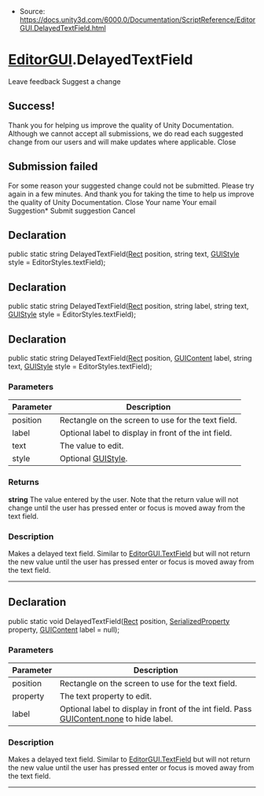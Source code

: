 * Source: https://docs.unity3d.com/6000.0/Documentation/ScriptReference/EditorGUI.DelayedTextField.html

#  [EditorGUI](https://docs.unity3d.com/6000.0/Documentation/ScriptReference/EditorGUI.html).DelayedTextField
Leave feedback
Suggest a change
## Success!
Thank you for helping us improve the quality of Unity Documentation. Although we cannot accept all submissions, we do read each suggested change from our users and will make updates where applicable.
Close
## Submission failed
For some reason your suggested change could not be submitted. Please <a>try again</a> in a few minutes. And thank you for taking the time to help us improve the quality of Unity Documentation.
Close
Your name Your email Suggestion* Submit suggestion
Cancel
## Declaration
public static string DelayedTextField([Rect](https://docs.unity3d.com/6000.0/Documentation/ScriptReference/Rect.html) position, string text, [GUIStyle](https://docs.unity3d.com/6000.0/Documentation/ScriptReference/GUIStyle.html) style = EditorStyles.textField); 
## Declaration
public static string DelayedTextField([Rect](https://docs.unity3d.com/6000.0/Documentation/ScriptReference/Rect.html) position, string label, string text, [GUIStyle](https://docs.unity3d.com/6000.0/Documentation/ScriptReference/GUIStyle.html) style = EditorStyles.textField); 
## Declaration
public static string DelayedTextField([Rect](https://docs.unity3d.com/6000.0/Documentation/ScriptReference/Rect.html) position, [GUIContent](https://docs.unity3d.com/6000.0/Documentation/ScriptReference/GUIContent.html) label, string text, [GUIStyle](https://docs.unity3d.com/6000.0/Documentation/ScriptReference/GUIStyle.html) style = EditorStyles.textField); 
### Parameters
Parameter | Description  
---|---  
position | Rectangle on the screen to use for the text field.  
label | Optional label to display in front of the int field.  
text | The value to edit.  
style | Optional [GUIStyle](https://docs.unity3d.com/6000.0/Documentation/ScriptReference/GUIStyle.html).  
### Returns
**string** The value entered by the user. Note that the return value will not change until the user has pressed enter or focus is moved away from the text field. 
### Description
Makes a delayed text field.
Similar to [EditorGUI.TextField](https://docs.unity3d.com/6000.0/Documentation/ScriptReference/EditorGUI.TextField.html) but will not return the new value until the user has pressed enter or focus is moved away from the text field.
* * *
## Declaration
public static void DelayedTextField([Rect](https://docs.unity3d.com/6000.0/Documentation/ScriptReference/Rect.html) position, [SerializedProperty](https://docs.unity3d.com/6000.0/Documentation/ScriptReference/SerializedProperty.html) property, [GUIContent](https://docs.unity3d.com/6000.0/Documentation/ScriptReference/GUIContent.html) label = null); 
### Parameters
Parameter | Description  
---|---  
position | Rectangle on the screen to use for the text field.  
property | The text property to edit.  
label | Optional label to display in front of the int field. Pass [GUIContent.none](https://docs.unity3d.com/6000.0/Documentation/ScriptReference/GUIContent-none.html) to hide label.  
### Description
Makes a delayed text field.
Similar to [EditorGUI.TextField](https://docs.unity3d.com/6000.0/Documentation/ScriptReference/EditorGUI.TextField.html) but will not return the new value until the user has pressed enter or focus is moved away from the text field.
* * *
